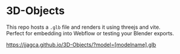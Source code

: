 # 3D-Objects

This repo hosts a `.glb` file and renders it using threejs and vite.  
Perfect for embedding into Webflow or testing your Blender exports.

https://jjagca.github.io/3D-Objects/?model=[modelname].glb
